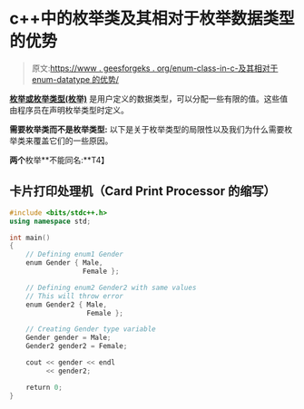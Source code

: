 # c++中的枚举类及其相对于枚举数据类型的优势

> 原文:[https://www . geesforgeks . org/enum-class-in-c-及其相对于 enum-datatype 的优势/](https://www.geeksforgeeks.org/enum-classes-in-c-and-their-advantage-over-enum-datatype/)

[**枚举或枚举类型(枚举)**](https://www.geeksforgeeks.org/enumerated-types-or-enums-in-c/) 是用户定义的数据类型，可以分配一些有限的值。这些值由程序员在声明枚举类型时定义。

**需要枚举类而不是枚举类型:**
以下是关于枚举类型的局限性以及我们为什么需要枚举类来覆盖它们的一些原因。

**两个**枚举**不能同名:**T4】

## 卡片打印处理机（Card Print Processor 的缩写）

```cpp
#include <bits/stdc++.h>
using namespace std;

int main()
{
    // Defining enum1 Gender
    enum Gender { Male,
                  Female };

    // Defining enum2 Gender2 with same values
    // This will throw error
    enum Gender2 { Male,
                   Female };

    // Creating Gender type variable
    Gender gender = Male;
    Gender2 gender2 = Female;

    cout << gender << endl
         << gender2;

    return 0;
}
```